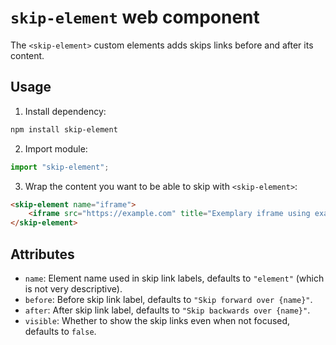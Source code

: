 # `skip-element` web component

The `<skip-element>` custom elements adds skips links before and after its content.

## Usage

1. Install dependency:

```sh
npm install skip-element
```

2. Import module:

```js
import "skip-element";
```

3. Wrap the content you want to be able to skip with `<skip-element>`:

```html
<skip-element name="iframe">
	<iframe src="https://example.com" title="Exemplary iframe using example.com"></iframe>
</skip-element>
```

## Attributes

- `name`: Element name used in skip link labels, defaults to `"element"` (which is not very descriptive).
- `before`: Before skip link label, defaults to `"Skip forward over {name}"`.
- `after`: After skip link label, defaults to `"Skip backwards over {name}"`.
- `visible`: Whether to show the skip links even when not focused, defaults to `false`.
